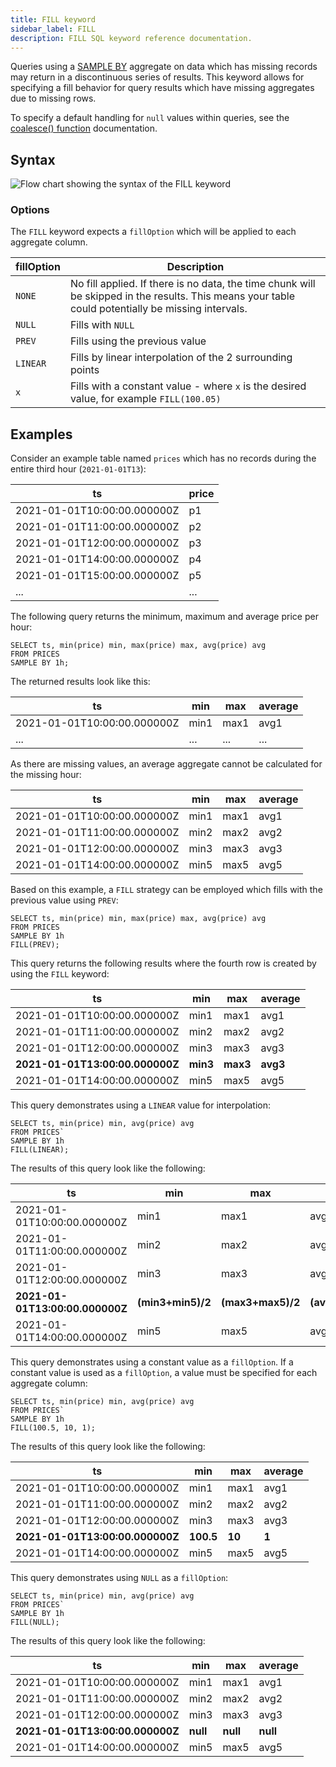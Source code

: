 ```yaml
---
title: FILL keyword
sidebar_label: FILL
description: FILL SQL keyword reference documentation.
---
```


Queries using a [SAMPLE BY](/docs/reference/sql/sample-by/) aggregate on data
which has missing records may return in a discontinuous series of results. This
keyword allows for specifying a fill behavior for query results which have
missing aggregates due to missing rows.

To specify a default handling for `null` values within queries, see the
[coalesce() function](http://localhost:3000/docs/reference/function/conditional/#coalesce)
documentation.

## Syntax

![Flow chart showing the syntax of the FILL keyword](/img/docs/diagrams/fill.svg)

### Options

The `FILL` keyword expects a `fillOption` which will be applied to each
aggregate column.

| fillOption | Description                                                                                                                                        |
| ---------- | -------------------------------------------------------------------------------------------------------------------------------------------------- |
| `NONE`     | No fill applied. If there is no data, the time chunk will be skipped in the results. This means your table could potentially be missing intervals. |
| `NULL`     | Fills with `NULL`                                                                                                                                  |
| `PREV`     | Fills using the previous value                                                                                                                     |
| `LINEAR`   | Fills by linear interpolation of the 2 surrounding points                                                                                          |
| `x`        | Fills with a constant value - where `x` is the desired value, for example `FILL(100.05)`                                                           |

## Examples

Consider an example table named `prices` which has no records during the entire
third hour (`2021-01-01T13`):

| ts                          | price |
| --------------------------- | ----- |
| 2021-01-01T10:00:00.000000Z | p1    |
| 2021-01-01T11:00:00.000000Z | p2    |
| 2021-01-01T12:00:00.000000Z | p3    |
| 2021-01-01T14:00:00.000000Z | p4    |
| 2021-01-01T15:00:00.000000Z | p5    |
| ...                         | ...   |

The following query returns the minimum, maximum and average price per hour:

```questdb-sql
SELECT ts, min(price) min, max(price) max, avg(price) avg
FROM PRICES
SAMPLE BY 1h;
```

The returned results look like this:

| ts                          | min  | max  | average |
| --------------------------- | ---- | ---- | ------- |
| 2021-01-01T10:00:00.000000Z | min1 | max1 | avg1    |
| ...                         | ...  | ...  | ...     |

As there are missing values, an average aggregate cannot be calculated for the
missing hour:

| ts                          | min  | max  | average |
| --------------------------- | ---- | ---- | ------- |
| 2021-01-01T10:00:00.000000Z | min1 | max1 | avg1    |
| 2021-01-01T11:00:00.000000Z | min2 | max2 | avg2    |
| 2021-01-01T12:00:00.000000Z | min3 | max3 | avg3    |
| 2021-01-01T14:00:00.000000Z | min5 | max5 | avg5    |

Based on this example, a `FILL` strategy can be employed which fills with the
previous value using `PREV`:

```questdb-sql
SELECT ts, min(price) min, max(price) max, avg(price) avg
FROM PRICES
SAMPLE BY 1h
FILL(PREV);
```

This query returns the following results where the fourth row is created by
using the `FILL` keyword:

| ts                              | min      | max      | average  |
| ------------------------------- | -------- | -------- | -------- |
| 2021-01-01T10:00:00.000000Z     | min1     | max1     | avg1     |
| 2021-01-01T11:00:00.000000Z     | min2     | max2     | avg2     |
| 2021-01-01T12:00:00.000000Z     | min3     | max3     | avg3     |
| **2021-01-01T13:00:00.000000Z** | **min3** | **max3** | **avg3** |
| 2021-01-01T14:00:00.000000Z     | min5     | max5     | avg5     |

This query demonstrates using a `LINEAR` value for interpolation:

```questdb-sql
SELECT ts, min(price) min, avg(price) avg
FROM PRICES`
SAMPLE BY 1h
FILL(LINEAR);
```

The results of this query look like the following:

| ts                              | min               | max               | average           |
| ------------------------------- | ----------------- | ----------------- | ----------------- |
| 2021-01-01T10:00:00.000000Z     | min1              | max1              | avg1              |
| 2021-01-01T11:00:00.000000Z     | min2              | max2              | avg2              |
| 2021-01-01T12:00:00.000000Z     | min3              | max3              | avg3              |
| **2021-01-01T13:00:00.000000Z** | **(min3+min5)/2** | **(max3+max5)/2** | **(avg3+avg5)/2** |
| 2021-01-01T14:00:00.000000Z     | min5              | max5              | avg5              |

This query demonstrates using a constant value as a `fillOption`. If a constant
value is used as a `fillOption`, a value must be specified for each aggregate
column:

```questdb-sql
SELECT ts, min(price) min, avg(price) avg
FROM PRICES`
SAMPLE BY 1h
FILL(100.5, 10, 1);
```

The results of this query look like the following:

| ts                              | min       | max    | average |
| ------------------------------- | --------- | ------ | ------- |
| 2021-01-01T10:00:00.000000Z     | min1      | max1   | avg1    |
| 2021-01-01T11:00:00.000000Z     | min2      | max2   | avg2    |
| 2021-01-01T12:00:00.000000Z     | min3      | max3   | avg3    |
| **2021-01-01T13:00:00.000000Z** | **100.5** | **10** | **1**   |
| 2021-01-01T14:00:00.000000Z     | min5      | max5   | avg5    |

This query demonstrates using `NULL` as a `fillOption`:

```questdb-sql
SELECT ts, min(price) min, avg(price) avg
FROM PRICES`
SAMPLE BY 1h
FILL(NULL);
```

The results of this query look like the following:

| ts                              | min      | max      | average  |
| ------------------------------- | -------- | -------- | -------- |
| 2021-01-01T10:00:00.000000Z     | min1     | max1     | avg1     |
| 2021-01-01T11:00:00.000000Z     | min2     | max2     | avg2     |
| 2021-01-01T12:00:00.000000Z     | min3     | max3     | avg3     |
| **2021-01-01T13:00:00.000000Z** | **null** | **null** | **null** |
| 2021-01-01T14:00:00.000000Z     | min5     | max5     | avg5     |
